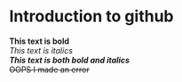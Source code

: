 # Introduction to github 
**This text is bold**\
*This text is italics*\
***This text is both bold and italics***\
~~OOPS I made an error~~
